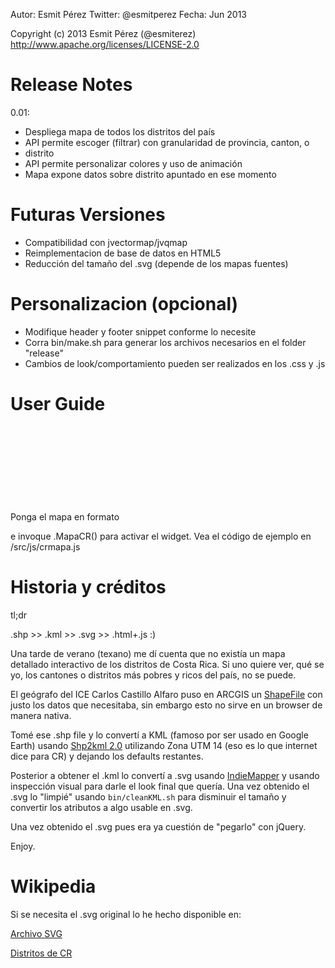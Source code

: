 Autor: Esmit Pérez 
Twitter: @esmitperez
Fecha: Jun 2013

Copyright (c) 2013 Esmit Pérez (@esmiterez)
http://www.apache.org/licenses/LICENSE-2.0

Release Notes
=============

0.01:
- Despliega mapa de todos los distritos del país
- API permite escoger (filtrar) con granularidad de provincia, canton, o
- distrito
- API permite personalizar colores y uso de animación
- Mapa expone datos sobre distrito apuntado en ese momento


Futuras Versiones
=================

- Compatibilidad con jvectormap/jvqmap
- Reimplementacion de base de datos en HTML5
- Reducción del tamaño del .svg (depende de los mapas fuentes)


Personalizacion (opcional)
==========================

- Modifique header y footer snippet conforme lo necesite
- Corra bin/make.sh para generar los archivos necesarios en el folder "release"
- Cambios de look/comportamiento pueden ser realizados en los .css y .js


User Guide
==========

Ponga el mapa en formato <svg> en un <div> e invoque .MapaCR() para activar el widget.
Vea el código de ejemplo en /src/js/crmapa.js

Historia y créditos
===================

tl;dr
 
   .shp >> .kml >> .svg >> .html+.js :)


Una tarde de verano (texano) me dí cuenta que no existía un mapa detallado interactivo de los distritos de Costa Rica. Si uno quiere ver, qué se yo, los cantones o distritos más pobres y ricos del país, no se puede.

El geógrafo del ICE Carlos Castillo Alfaro  puso en ARCGIS un [ShapeFile](http://www.arcgis.com/home/item.html?id=29462fe665444063b69ac35fa82f4bc0) con justo los datos que necesitaba, sin embargo esto no sirve en un browser de manera nativa.

Tomé ese .shp file y lo convertí a KML (famoso por ser usado en Google Earth) usando [Shp2kml 2.0](http://www.zonums.com/shp2kml.html) utilizando Zona UTM 14 (eso es lo que internet dice para CR) y dejando los defaults restantes.

Posterior a obtener el .kml lo convertí a .svg usando [IndieMapper](http://indiemapper.com) y usando inspección visual para darle el look final que quería. Una vez obtenido el .svg lo "limpié" usando `bin/cleanKML.sh` para disminuir el tamaño y convertir los atributos a algo usable en .svg.

Una vez obtenido el .svg pues era ya cuestión de "pegarlo" con jQuery.

Enjoy.  

Wikipedia
=========

Si se necesita el .svg original lo he hecho disponible en:

[Archivo SVG](http://commons.wikimedia.org/wiki/File:Mapa_de_Distritos_de_Costa_Rica_(alta_definici%C3%B3n),_formato_SVG.svg)

[Distritos de CR](http://es.wikipedia.org/wiki/Distritos_de_Costa_Rica)

